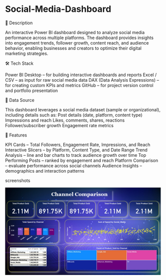 # Social-Media-Dashboard
📌 Description

An interactive Power BI dashboard designed to analyze social media performance across multiple platforms. The dashboard provides insights into engagement trends, follower growth, content reach, and audience behavior, enabling businesses and creators to optimize their digital marketing strategies.

🛠 Tech Stack

Power BI Desktop – for building interactive dashboards and reports
Excel / CSV – as input for raw social media data
DAX (Data Analysis Expressions) – for creating custom KPIs and metrics
GitHub – for project version control and portfolio presentation

📂 Data Source

This dashboard leverages a social media dataset (sample or organizational), including details such as:
Post details (date, platform, content type)
Impressions and reach
Likes, comments, shares, reactions
Follower/subscriber growth
Engagement rate metrics

🚀 Features

KPI Cards – Total Followers, Engagement Rate, Impressions, and Reach
Interactive Slicers – by Platform, Content Type, and Date Range
Trend Analysis – line and bar charts to track audience growth over time
Top Performing Posts – ranked by engagement and reach
Platform Comparison – evaluate performance across social channels
Audience Insights – demographics and interaction patterns

screenshots

![Channel Comparison](https://github.com/chetan903-01/Social-Media-Dashboard/blob/main/ph5.jpg)
